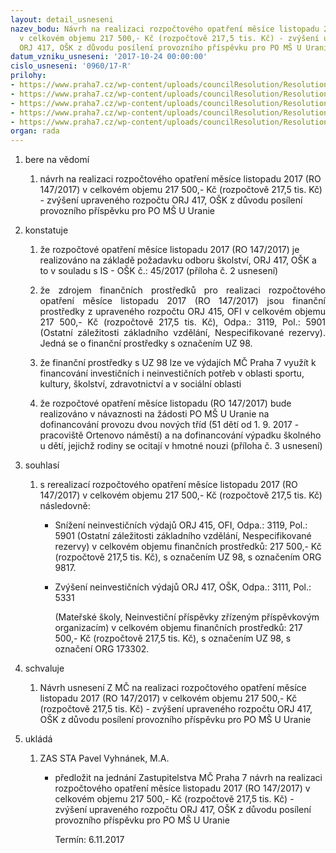 ```yaml
---
layout: detail_usneseni
nazev_bodu: Návrh na realizaci rozpočtového opatření měsíce listopadu 2017 (RO 147/2017)
  v celkovém objemu 217 500,- Kč (rozpočtově 217,5 tis. Kč) - zvýšení upraveného rozpočtu
  ORJ 417, OŠK z důvodu posílení provozního příspěvku pro PO MŠ U Uranie
datum_vzniku_usneseni: '2017-10-24 00:00:00'
cislo_usneseni: '0960/17-R'
prilohy:
- https://www.praha7.cz/wp-content/uploads/councilResolution/Resolutions/29532/export/Duvodovazprava~260795.docx
- https://www.praha7.cz/wp-content/uploads/councilResolution/Resolutions/29532/export/IS_OSK_45_2017_UUranie_skolkovne_prispevek_UR_11_2017~260794.docx
- https://www.praha7.cz/wp-content/uploads/councilResolution/Resolutions/29532/export/POMSUUraniezadostionavyseniprispevku~260793.pdf
- https://www.praha7.cz/wp-content/uploads/councilResolution/Resolutions/29532/export/NavrhusneseniZMC~260792.pdf
- https://www.praha7.cz/wp-content/uploads/councilResolution/Resolutions/29532/export/export~295017.pdf
organ: rada
---
```

<ol class="urzList_view" id="urzList">
<li id="" class="urzClass1"><span name="1">bere na vědomí</span> 
<ol class="urzOlClass">
<li id="" class="urzClass2" style="TEXT-ALIGN: left"><span><p>návrh na realizaci rozpočtového opatření měsíce listopadu 2017 (RO 147/2017) v celkovém objemu 217 500,- Kč (rozpočtově 217,5 tis. Kč) - zvýšení upraveného rozpočtu ORJ 417, OŠK z důvodu posílení provozního příspěvku pro PO MŠ U Uranie</p></span></li></ol></li>
<li id="" class="urzClass1"><span name="6">konstatuje</span> 
<ol id="" class="urzOlClass">
<li id="" class="urzClass2" style="TEXT-ALIGN: left"><span><p>že rozpočtové opatření měsíce listopadu 2017 (RO 147/2017)&nbsp;je realizováno na základě požadavku odboru školství, ORJ 417, OŠK a to v souladu s IS - OŠK č.: 45/2017 (příloha č. 2 usnesení)</p></span></li>
<li id="" class="urzClass2" style="TEXT-ALIGN: justify"><span><p style="TEXT-ALIGN: justify" data-mce-style="text-align: justify;">že zdrojem finančních prostředků pro realizaci rozpočtového opatření měsíce listopadu 2017 (RO 147/2017) jsou finanční prostředky z upraveného rozpočtu ORJ 415, OFI v celkovém objemu 217 500,- Kč (rozpočtově 217,5 tis. Kč), Odpa.: 3119, Pol.: 5901 (Ostatní záležitosti základního vzdělání, Nespecifikované rezervy). Jedná se o finanční prostředky s označením UZ 98.<br></p></span></li><li style="text-align: left;" id="" class="urzClass2"><span><p>že finanční prostředky s UZ 98 lze ve výdajích MČ Praha 7 využít k financování investičních i neinvestičních potřeb v oblasti sportu, kultury, školství, zdravotnictví a v sociální oblasti</p></span></li><li style="text-align: left;" id="" class="urzClass2"><span><p>že rozpočtové opatření měsíce listopadu (RO 147/2017) bude realizováno v návaznosti na žádosti PO MŠ U Uranie na dofinancování provozu dvou nových tříd (51 dětí od 1. 9. 2017 - pracoviště Ortenovo náměstí) a na dofinancování výpadku školného u dětí, jejichž rodiny se ocitají v hmotné nouzi (příloha č. 3 usnesení)</p></span></li>
</ol></li>
<li id="" class="urzClass1"><span name="26">souhlasí</span> 
<ol id="" class="urzOlClass">
<li id="" class="urzClass2" style="TEXT-ALIGN: left"><span><p>s rerealizací rozpočtového opatření&nbsp;měsíce listopadu 2017 (RO 147/2017) v celkovém objemu 217 500,- Kč (rozpočtově 217,5 tis. Kč) následovně:</p></span>
<ul id="" class="urzUlClass">

<li id="" class="urzClass3" style="TEXT-ALIGN: left"><span><p>Snížení neinvestičních výdajů ORJ 415, OFI,&nbsp;Odpa.: 3119, Pol.: 5901 (Ostatní záležitosti základního vzdělání, Nespecifikované rezervy) v celkovém objemu finančních prostředků: 217 500,- Kč (rozpočtově 217,5 tis. Kč), s označením UZ 98, s označením ORG 9817.<br></p></span></li><li style="text-align: left;" id="" class="urzClass3"><span><p>Zvýšení neinvestičních výdajů ORJ 417, OŠK, Odpa.: 3111, Pol.: 5331<br></p><p>(Mateřské školy, Neinvestiční příspěvky zřízeným příspěvkovým organizacím) v celkovém objemu finančních prostředků: 217 500,- Kč (rozpočtově 217,5 tis. Kč), s označením UZ 98, s označení ORG 173302.</p></span></li></ul></li>
</ol></li>
<li id="" class="urzClass1"><span name="24">schvaluje</span><ol class="urzOlClass decimal "><li style="text-align: left;" id="" class="urzClass2"><span><p>Návrh usnesení Z MČ na realizaci rozpočtového opatření měsíce listopadu 2017 (RO 147/2017) v celkovém objemu 217 500,- Kč (rozpočtově 217,5 tis. Kč) - zvýšení upraveného rozpočtu ORJ 417, OŠK z důvodu posílení provozního příspěvku pro PO MŠ U Uranie</p></span></li></ol></li><li class="urzClass1" id="urzUkoly"><span name="1">ukládá</span><ol class="urzOlClass"><li class="urzClass2"><span><p>ZAS STA Pavel Vyhnánek, M.A.</p></span><ul class="urzUlClass"><li class="urzClass3"><span><p>předložit na jednání Zastupitelstva MČ Praha 7 návrh na realizaci rozpočtového opatření měsíce listopadu 2017 (RO 147/2017) v celkovém objemu 217 500,- Kč (rozpočtově 217,5 tis. Kč) - zvýšení upraveného rozpočtu ORJ 417, OŠK z důvodu posílení provozního příspěvku pro PO MŠ U Uranie</p></span><span class="urzUkolTermin">  Termín:&nbsp;6.11.2017</span></li></ul></li></ol></li></ol>